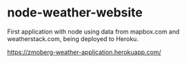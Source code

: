 # node-weather-website

First application with node using data from mapbox.com and weatherstack.com, being deployed to Heroku. 

https://zmoberg-weather-application.herokuapp.com/
